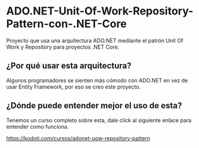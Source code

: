 # ADO.NET-Unit-Of-Work-Repository-Pattern-con-.NET-Core
Proyecto que usa una arquitectura ADO.NET mediante el patrón Unit Of Work y Repository para proyectos .NET Core.

## ¿Por qué usar esta arquitectura?
Algunos programadores se sienten más cómodo con ADO.NET en vez de usar Entity Framework, por eso se creo este proyecto.

## ¿Dónde puede entender mejor el uso de esta?
Tenemos un curso completo sobre esta, dale click al siguiente enlace para entender como funciona.

https://kodoti.com/cursos/adonet-uow-repository-pattern